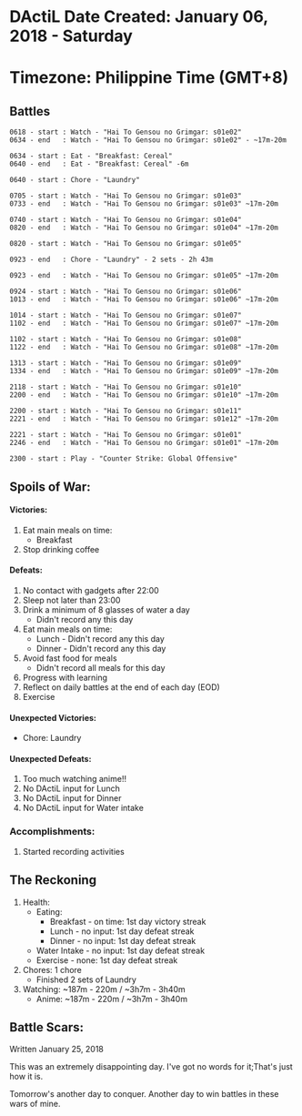 # DActiL Date Created: January 06, 2018 - Saturday
# Timezone: Philippine Time (GMT+8)

## Battles
``` 
0618 - start : Watch - "Hai To Gensou no Grimgar: s01e02"
0634 - end   : Watch - "Hai To Gensou no Grimgar: s01e02" - ~17m-20m

0634 - start : Eat - "Breakfast: Cereal"
0640 - end   : Eat - "Breakfast: Cereal" -6m

0640 - start : Chore - "Laundry"

0705 - start : Watch - "Hai To Gensou no Grimgar: s01e03"
0733 - end   : Watch - "Hai To Gensou no Grimgar: s01e03" ~17m-20m

0740 - start : Watch - "Hai To Gensou no Grimgar: s01e04"
0820 - end   : Watch - "Hai To Gensou no Grimgar: s01e04" ~17m-20m

0820 - start : Watch - "Hai To Gensou no Grimgar: s01e05"

0923 - end   : Chore - "Laundry" - 2 sets - 2h 43m

0923 - end   : Watch - "Hai To Gensou no Grimgar: s01e05" ~17m-20m

0924 - start : Watch - "Hai To Gensou no Grimgar: s01e06"
1013 - end   : Watch - "Hai To Gensou no Grimgar: s01e06" ~17m-20m

1014 - start : Watch - "Hai To Gensou no Grimgar: s01e07"
1102 - end   : Watch - "Hai To Gensou no Grimgar: s01e07" ~17m-20m

1102 - start : Watch - "Hai To Gensou no Grimgar: s01e08"
1122 - end   : Watch - "Hai To Gensou no Grimgar: s01e08" ~17m-20m

1313 - start : Watch - "Hai To Gensou no Grimgar: s01e09"
1334 - end   : Watch - "Hai To Gensou no Grimgar: s01e09" ~17m-20m

2118 - start : Watch - "Hai To Gensou no Grimgar: s01e10"
2200 - end   : Watch - "Hai To Gensou no Grimgar: s01e10" ~17m-20m

2200 - start : Watch - "Hai To Gensou no Grimgar: s01e11"
2221 - end   : Watch - "Hai To Gensou no Grimgar: s01e12" ~17m-20m

2221 - start : Watch - "Hai To Gensou no Grimgar: s01e01"
2246 - end   : Watch - "Hai To Gensou no Grimgar: s01e01" ~17m-20m

2300 - start : Play - "Counter Strike: Global Offensive"
```

## Spoils of War:

#### Victories:
        
1. Eat main meals on time:
    - Breakfast
2. Stop drinking coffee

#### Defeats:

1. No contact with gadgets after 22:00
2. Sleep not later than 23:00
3. Drink a minimum of 8 glasses of water a day 
    - Didn't record any this day
4. Eat main meals on time:
    - Lunch - Didn't record any this day
    - Dinner - Didn't record any this day
5. Avoid fast food for meals 
    - Didn't record all meals for this day
6. Progress with learning
7. Reflect on daily battles at the end of each day (EOD)
8. Exercise


#### Unexpected Victories:

- Chore: Laundry

#### Unexpected Defeats:

1. Too much watching anime!!
2. No DActiL input for Lunch
3. No DActiL input for Dinner
4. No DActiL input for Water intake


### Accomplishments:

1. Started recording activities

## The Reckoning

1. Health:
    - Eating:
        - Breakfast - on time: 1st day victory streak
        - Lunch - no input: 1st day defeat streak
        - Dinner - no input: 1st day defeat streak
    - Water Intake - no input: 1st day defeat streak
    - Exercise - none: 1st day defeat streak
2. Chores:  1 chore
    - Finished 2 sets of Laundry
3. Watching: ~187m - 220m / ~3h7m - 3h40m
    - Anime: ~187m - 220m / ~3h7m - 3h40m

## Battle Scars:
Written January 25, 2018

This was an extremely disappointing day. I've got no words for it;That's just how it is.

Tomorrow's another day to conquer. Another day to win battles in these wars of mine.

    